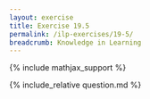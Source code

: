 ```yaml
---
layout: exercise
title: Exercise 19.5
permalink: /ilp-exercises/19-5/
breadcrumb: Knowledge in Learning
---
```


{% include mathjax_support %}

<div><i class="arrow-up loader" data-chapter="ilp-exercises" data-exercise="ex_5" data-rating="0"></i></div>
{% include_relative question.md %}
